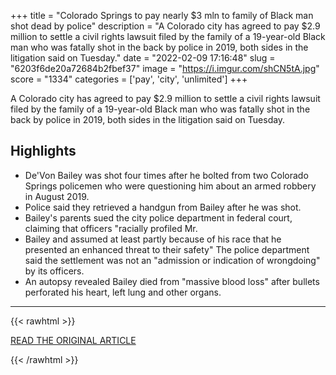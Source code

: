 +++
title = "Colorado Springs to pay nearly $3 mln to family of Black man shot dead by police"
description = "A Colorado city has agreed to pay $2.9 million to settle a civil rights lawsuit filed by the family of a 19-year-old Black man who was fatally shot in the back by police in 2019, both sides in the litigation said on Tuesday."
date = "2022-02-09 17:16:48"
slug = "6203f6de20a72684b2fbef37"
image = "https://i.imgur.com/shCN5tA.jpg"
score = "1334"
categories = ['pay', 'city', 'unlimited']
+++

A Colorado city has agreed to pay $2.9 million to settle a civil rights lawsuit filed by the family of a 19-year-old Black man who was fatally shot in the back by police in 2019, both sides in the litigation said on Tuesday.

## Highlights

- De'Von Bailey was shot four times after he bolted from two Colorado Springs policemen who were questioning him about an armed robbery in August 2019.
- Police said they retrieved a handgun from Bailey after he was shot.
- Bailey's parents sued the city police department in federal court, claiming that officers "racially profiled Mr.
- Bailey and assumed at least partly because of his race that he presented an enhanced threat to their safety" The police department said the settlement was not an "admission or indication of wrongdoing" by its officers.
- An autopsy revealed Bailey died from "massive blood loss" after bullets perforated his heart, left lung and other organs.

---

{{< rawhtml >}}
  <p class="article-category">
    <a target="_blank" href="https://www.reuters.com/world/us/colorado-springs-pay-nearly-3-mln-family-black-man-shot-dead-by-police-2022-02-09/">READ THE ORIGINAL ARTICLE</a>
  </p>
{{< /rawhtml >}}
